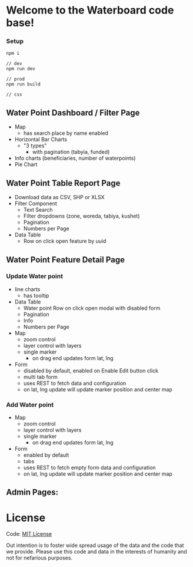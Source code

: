 # Welcome to the Waterboard code base!



### Setup

    npm i
   
    // dev
    npm run dev
    
    // prod    
    npm run build
    
    // css



Water Point Dashboard / Filter Page
---

- Map
   - has search place by name enabled
- Horizontal Bar Charts
  - "3 types"
    - with pagination (tabyia, funded) 
- Info charts (beneficiaries, number of waterpoints)
- Pie Chart


Water Point Table Report Page
---

- Download data as CSV, SHP or XLSX
- Filter Component
  - Text Search
  - Filter dropdowns (zone, woreda, tabiya, kushet)
  - Pagination
  - Numbers per Page
- Data Table
  - Row on click open feature by uuid



Water Point Feature Detail Page
---

### Update Water point

- line charts
  - has tooltip
- Data Table
  - Water point Row on click open modal with disabled form
  - Pagination
  - Info
  - Numbers per Page
- Map
  - zoom control
  - layer control with layers
  - single marker
    - on drag end updates form lat, lng
- Form
  - disabled by default, enabled on Enable Edit button click
  - multi tab form
  - uses REST to fetch data and configuration
  - on lat, lng update will update marker position and center map

### Add Water point

- Map
  - zoom control
  - layer control with layers
  - single marker
    - on drag end updates form lat, lng
- Form
  - enabled by default
  - tabs
  - uses REST to fetch empty form data and configuration
  - on lat, lng update will update marker position and center map


Admin Pages:
---

# License

Code: [MIT License](https://choosealicense.com/licenses/mit/)

Out intention is to foster wide spread usage of the data and the code that we
provide. Please use this code and data in the interests of humanity and not for
nefarious purposes.
